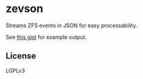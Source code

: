 # zevson

Streams ZFS events in JSON for easy processability.

See [this gist](https://gist.github.com/mikroskeem/1a3f9125ceb8a94aafb04df665d6eef1) for example output.

## License

LGPLv3
